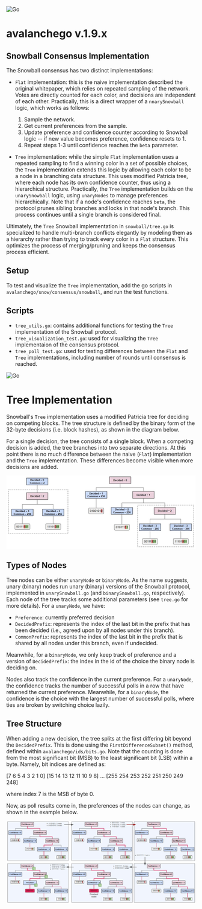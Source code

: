 ![Go](https://img.shields.io/badge/Golang-1.21.8-%2300ADD8.svg?style=flate&logo=go&logoColor=white)


# avalanchego v.1.9.x

## Snowball Consensus Implementation

The Snowball consensus has two distinct implementations:

* `Flat` implementation: this is the naive implementation described the original whitepaper, which relies on repeated sampling of the network.
Votes are directly counted for each color, and decisions are independent of each other.
Practically, this is a direct wrapper of a `nnarySnowball` logic, which works as follows:
	1. Sample the network.
	2. Get current preferences from the sample.
	3. Update preference and confidence counter according to Snowball logic -- if new value becomes preference, confidence resets to 1.
	4. Repeat steps 1-3 until confidence reaches the `beta` parameter.
 
* `Tree` implementation: while the simple `Flat` implementation uses a repeated sampling to find a winning color in a set of possible choices, the `Tree` implementation extends this logic by allowing each color to be a node in a branching data structure. 
This uses modified Patricia tree, where each node has its own confidence counter, thus using a hierarchical structure.
Practically, the `Tree` implementation builds on the `unarySnowball` logic, using `unaryNodes` to manage preferences hierarchically.
Note that if a node's confidence reaches `beta`, the protocol prunes sibling branches and locks in that node's branch.
This process continues until a single branch is considered final.


Ultimately, the `Tree` Snowball implementation in `snowball/tree.go` is specialized to handle multi-branch conflicts elegantly by modeling them as a hierarchy rather than trying to track every color in a `Flat` structure.
This optimizes the process of merging/pruning and keeps the consensus process efficient.


## Setup

To test and visualize the `Tree` implementation, add the go scripts in `avalanchego/snow/consensus/snowball`, and run the test functions.

## Scripts

* `tree_utils.go`: contains additional functions for testing the `Tree` implementation of the Snowball protocol.
* `tree_visualization_test.go`: used for visualizing the `Tree` implementaion of the consensus protocol.
* `tree_poll_test.go`: used for testing differences between the `Flat` and `Tree` implementations, including number of rounds until consensus is reached.

![Go](https://img.shields.io/badge/Golang-1.21.8-%2300ADD8.svg?style=flate&logo=go&logoColor=white)



# Tree Implementation


Snowball's `Tree` implementation uses a modified Patricia tree for deciding on competing blocks.
The tree structure is defined by the binary form of the 32-byte decisions (i.e. block hashes), as shown in the diagram below.


For a single decision, the tree consists of a single block.
When a competing decision is added, the tree branches into two separate directions.
At this point there is no much difference between the naive (`Flat`) implementation and the `Tree` implementation.
These differences become visible when more decisions are added.

<p align="center">
  <img src="tree.jpg">
</p>


## Types of Nodes

Tree nodes can be either `unaryNode` or `binaryNode`.
As the name suggests, unary (binary) nodes run unary (binary) versions of the Snowball protocol, implemented in `unarySnowball.go` (and `binarySnowball.go`, respectively).
Each node of the tree tracks some additional parameters (see `tree.go` for more details).
For a `unaryNode`, we have:
* `Preference`: currently preferred decision
* `DecidedPrefix`: represents the index of the last bit in the prefix that has been decided (i.e., agreed upon by all nodes under this branch).
* `CommonPrefix`: represents the index of the last bit in the prefix that is shared by all nodes under this branch, even if undecided.

Meanwhile, for a `binaryNode`, we only keep track of preference and a version of `DecidedPrefix`: the index in the id of the choice the binary node is deciding on.

Nodes also track the confidence in the current preference.
For a `unaryNode`, the confidence tracks the number of successful polls in a row that have returned the current preference.
Meanwhile, for a `binaryNode`, the confidence is the choice with the largest number of successful polls, where ties are broken by switching choice lazily.


## Tree Structure

When adding a new decision, the tree splits at the first differing bit beyond the `DecidedPrefix`.
This is done using the `FirstDifferenceSubset()` method, defined within `avalanchego/ids/bits.go`.
Note that the counting is done from the most significant bit (MSB) to the least significant bit (LSB) within a byte.
Namely, bit indices are defined as:

[7 6 5 4 3 2 1 0] [15 14 13 12 11 10 9 8] ... [255 254 253 252 251 250 249 248]

where index 7 is the MSB of byte 0.

Now, as poll results come in, the preferences of the nodes can change, as shown in the example below.

<p align="center">
  <img src="tree_changing.jpg">
</p>


